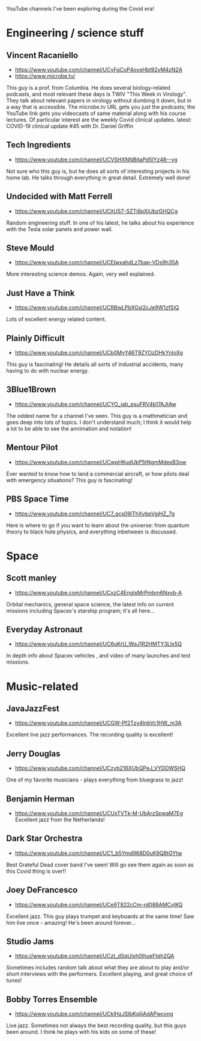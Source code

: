YouTube channels I've been exploring during the Covid era!

# Engineering / science stuff

## Vincent Racaniello
- https://www.youtube.com/channel/UCyFgCoP4ovsHbt92vM4zN2A
- https://www.microbe.tv/

This guy is a prof. from Columbia. He does several biology-related podcasts, and most relevant these days is TWIV "This Week in Virology".  They talk about relevant papers in virology without dumbing it down, but in a way that is accessible. The microbe.tv URL gets you just the podcasts; the YouTube link gets you videocasts of same material along with his course lectures.
Of particular interest are the weekly Covid clinical  updates.
latest: COVID-19 clinical update #45 with Dr. Daniel Griffin


## Tech Ingredients
- https://www.youtube.com/channel/UCVSHXNNBitaPd5lYz48--yg

Not sure who this guy is, but he does all sorts of interesting projects in his home lab. He talks through everything in great detail. Extremely well done!

## Undecided with Matt Ferrell
- https://www.youtube.com/channel/UCjtUS7-SZTi6pXjUbzGHQCg

Random engineering stuff. In one of his latest, he talks about his experience with the Tesla solar panels and power wall.

## Steve Mould
- https://www.youtube.com/channel/UCEIwxahdLz7bap-VDs9h35A

More interesting science demos. Again, very well explained. 

## Just Have a Think
- https://www.youtube.com/channel/UCRBwLPbXGsI2cJe9W1zfSjQ

Lots of excellent energy related content. 

## Plainly Difficult
- https://www.youtube.com/channel/UCb0MyY46T9ZYOzDHkYnIoXg

This guy is fascinating! He details all sorts of industrial accidents, many having to do with nuclear energy. 


## 3Blue1Brown
- https://www.youtube.com/channel/UCYO_jab_esuFRV4b17AJtAw

The oddest name for a channel I've seen. This guy is a mathmetician and goes deep into lots of topics. I don't understand much; I think it would help a lot to be able to see the annimation and notation!

## Mentour Pilot
- https://www.youtube.com/channel/UCwpHKudUkP5tNgmMdexB3ow

Ever wanted to know how to land a commercial aircraft, or how pilots deal with emergency situations? This guy is fascinating!


## PBS Space Time
- https://www.youtube.com/channel/UC7_gcs09iThXybpVgjHZ_7g

Here is where to go if you want to learn about the universe:  from quantum theory to black hole physics, and everything inbetween is discussed.


# Space

## Scott manley
- https://www.youtube.com/channel/UCxzC4EngIsMrPmbm6Nxvb-A

Orbital mechanics, general space science, the latest info on current missions including Spacex's starship program; it's all here...

## Everyday Astronaut
- https://www.youtube.com/channel/UC6uKrU_WqJ1R2HMTY3LIx5Q

In depth info about Spacex vehicles , and video of many launches and test missions.


# Music-related

## JavaJazzFest
- https://www.youtube.com/channel/UCGW-Pf2Tzy4lnbVc1HW_m3A

Excellent live jazz performances. The recording quality is excellent!

## Jerry Douglas
- https://www.youtube.com/channel/UCzyb216XUbQPeJ_VYDDWSHQ

One of my favorite musicians - plays everything from bluegrass to jazz!


## Benjamin Herman
- https://www.youtube.com/channel/UCUxTVTk-M-UbArzSpwaM7Eg
Excellent jazz from the Netherlands!


## Dark Star Orchestra
- https://www.youtube.com/channel/UC1_b5Ymd968D0uK9Q8tGYtw

Best Grateful Dead cover band I've seen! Will go see them again as soon as this Covid thing is over!!

## Joey DeFrancesco
- https://www.youtube.com/channel/UCe9T822cCm-rd088AMCylKQ

Excellent jazz. This guy plays trumpet and keyboards at the same time! Saw him live once - amazing! He's been around forever...



## Studio Jams
- https://www.youtube.com/channel/UCzt_dSqUixh0lhueFtqh2QA

Sometimes includes random talk about what they are about to play and/or short interviews with the performers.
Excellent playing, and great choice of tunes!

## Bobby Torres Ensemble
- https://www.youtube.com/channel/UCklHzJSIbKgljiAdAPwcvng

Live jazz. Sometimes not always the best recording quality, but this guys been around. I think he plays with his kids on some of these!







